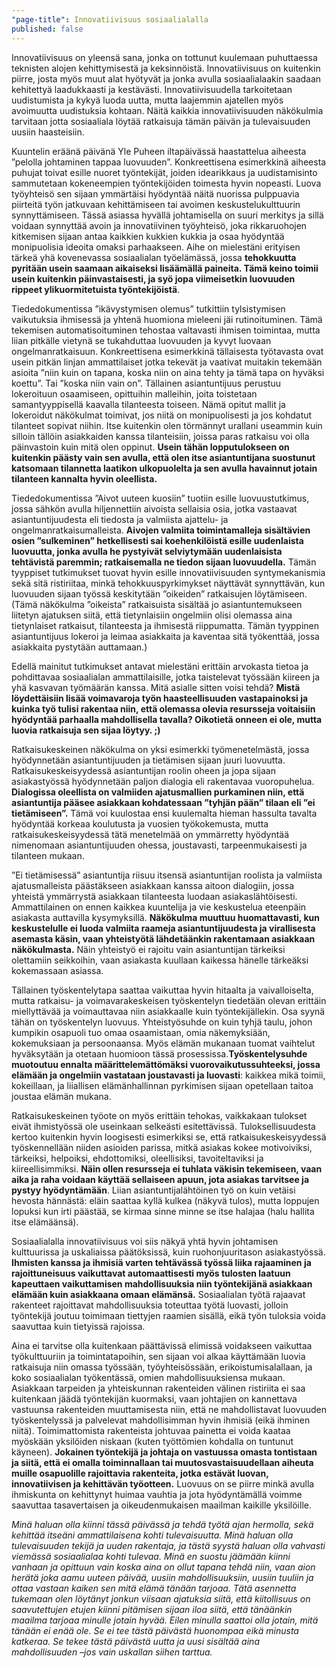 ```yaml
---
"page-title": Innovatiivisuus sosiaalialalla
published: false
---
```



Innovatiivisuus on yleensä sana, jonka on tottunut kuulemaan puhuttaessa teknisten alojen kehittymisestä ja keksinnöistä. Innovatiivisuus on kuitenkin piirre, josta myös muut alat hyötyvät ja jonka avulla sosiaalialaakin saadaan kehitettyä laadukkaasti ja kestävästi.
Innovatiivisuudella tarkoitetaan uudistumista ja kykyä luoda uutta, mutta laajemmin ajatellen myös avoimuutta uudistuksia kohtaan. Näitä kaikkia innovatiivisuuden näkökulmia tarvitaan jotta sosiaaliala löytää ratkaisuja tämän päivän ja tulevaisuuden uusiin haasteisiin.

Kuuntelin eräänä päivänä Yle Puheen iltapäivässä haastattelua aiheesta ”pelolla johtaminen tappaa luovuuden”. Konkreettisena esimerkkinä aiheesta puhujat toivat esille nuoret työntekijät, joiden idearikkaus ja uudistamisinto sammutetaan kokeneempien työntekijöiden toimesta hyvin nopeasti. Luova työyhteisö sen sijaan ymmärtäisi hyödyntää näitä nuorissa pulppuavia piirteitä työn jatkuvaan kehittämiseen tai avoimen keskustelukulttuurin synnyttämiseen. Tässä asiassa hyvällä johtamisella on suuri merkitys ja sillä voidaan synnyttää avoin ja innovatiivinen työyhteisö, joka rikkaruohojen kitkemisen sijaan antaa kaikkien kukkien kukkia ja osaa hyödyntää monipuolisia ideoita omaksi parhaakseen. Aihe on mielestäni erityisen tärkeä yhä kovenevassa sosiaalialan työelämässä, jossa **tehokkuutta pyritään usein saamaan aikaiseksi lisäämällä paineita. Tämä keino toimii usein kuitenkin päinvastaisesti, ja syö jopa viimeisetkin luovuuden rippeet ylikuormitetuista työntekijöistä**.

Tiededokumentissa ”ikävystymisen olemus” tutkittiin tylsistymisen vaikutuksia ihmisessä ja yhtenä huomiona mieleeni jäi rutinoituminen. Tämä tekemisen automatisoituminen tehostaa valtavasti ihmisen toimintaa, mutta liian pitkälle vietynä se tukahduttaa luovuuden ja kyvyt luovaan ongelmanratkaisuun. Konkreettisena esimerkkinä tällaisesta työtavasta ovat usein pitkän linjan ammattilaiset jotka tekevät ja vaativat muitakin tekemään asioita ”niin kuin on tapana, koska niin on aina tehty ja tämä tapa on hyväksi koettu”. Tai ”koska niin vain on”. Tällainen asiantuntijuus perustuu lokeroituun osaamiseen, opittuihin malleihin, joita toistetaan samantyyppisellä kaavalla tilanteesta toiseen. Nämä opitut mallit ja lokeroidut näkökulmat toimivat, jos niitä on monipuolisesti ja jos kohdatut tilanteet sopivat niihin. Itse kuitenkin olen törmännyt urallani useammin kuin silloin tällöin asiakkaiden kanssa tilanteisiin, joissa paras ratkaisu voi olla päinvastoin kuin mitä olen oppinut. **Usein tähän lopputulokseen on kuitenkin päästy vain sen avulla, että olen itse asiantuntijana suostunut katsomaan tilannetta laatikon ulkopuolelta ja sen avulla havainnut jotain tilanteen kannalta hyvin oleellista.**

Tiededokumentissa ”Aivot uuteen kuosiin” tuotiin esille luovuustutkimus, jossa sähkön avulla hiljennettiin aivoista sellaisia osia, jotka vastaavat asiantuntijuudesta eli tiedosta ja valmiista ajattelu- ja ongelmanratkaisumalleista. **Aivojen valmiita toimintamalleja sisältävien osien ”sulkeminen” hetkellisesti sai koehenkilöistä esille uudenlaista luovuutta, jonka avulla he pystyivät selviytymään uudenlaisista tehtävistä paremmin; ratkaisemalla ne tiedon sijaan luovuudella.** Tämän tyyppiset tutkimukset tuovat hyvin esille innovatiivisuuden syntymekanismia sekä sitä ristiriitaa, minkä tehokkuuspyrkimykset näyttävät synnyttävän, kun luovuuden sijaan työssä keskitytään ”oikeiden” ratkaisujen löytämiseen. (Tämä näkökulma ”oikeista” ratkaisuista sisältää jo asiantuntemukseen liitetyn ajatuksen siitä, että tietynlaisiin ongelmiin olisi olemassa aina tietynlaiset ratkaisut, tilanteesta ja ihmisestä riippumatta. Tämän tyyppinen asiantuntijuus lokeroi ja leimaa asiakkaita ja kaventaa sitä työkenttää, jossa asiakkaita pystytään auttamaan.)

Edellä mainitut tutkimukset antavat mielestäni erittäin arvokasta tietoa ja pohdittavaa sosiaalialan ammattilaisille, jotka taistelevat työssään kiireen ja yhä kasvavan työmäärän kanssa. Mitä asialle sitten voisi tehdä? **Mistä löydettäisiin lisää voimavaroja työn haasteellisuuden vastapainoksi ja kuinka työ tulisi rakentaa niin, että olemassa olevia resursseja voitaisiin hyödyntää parhaalla mahdollisella tavalla? Oikotietä onneen ei ole, mutta luovia ratkaisuja sen sijaa löytyy. ;)**

Ratkaisukeskeinen näkökulma on yksi esimerkki työmenetelmästä, jossa hyödynnetään asiantuntijuuden ja tietämisen sijaan juuri luovuutta. Ratkaisukeskeisyydessä asiantuntijan roolin oheen ja jopa sijaan asiakastyössä hyödynnetään paljon dialogia eli rakentavaa vuoropuhelua. **Dialogissa oleellista on valmiiden ajatusmallien purkaminen niin, että asiantuntija pääsee asiakkaan kohdatessaan ”tyhjän pään” tilaan eli ”ei tietämiseen”.** Tämä voi kuulostaa ensi kuulemalta hieman hassulta tavalta hyödyntää korkeaa koulutusta ja vuosien työkokemusta, mutta ratkaisukeskeisyydessä tätä menetelmää on ymmärretty hyödyntää nimenomaan asiantuntijuuden ohessa, joustavasti, tarpeenmukaisesti ja tilanteen mukaan.

”Ei tietämisessä” asiantuntija riisuu itsensä asiantuntijan roolista ja valmiista ajatusmalleista päästäkseen asiakkaan kanssa aitoon dialogiin, jossa yhteistä ymmärrystä asiakkaan tilanteesta luodaan asiakaslähtöisesti. Ammattilainen on ennen kaikkea kuuntelija ja vie keskustelua eteenpäin asiakasta auttavilla kysymyksillä. **Näkökulma muuttuu huomattavasti, kun keskustelulle ei luoda valmiita raameja asiantuntijuudesta ja virallisesta asemasta käsin, vaan yhteistyötä lähdetäänkin rakentamaan asiakkaan näkökulmasta.** Näin yhteistyö ei rajoitu vain asiantuntijan tärkeiksi olettamiin seikkoihin, vaan asiakasta kuullaan kaikessa hänelle tärkeäksi kokemassaan asiassa.

Tällainen työskentelytapa saattaa vaikuttaa hyvin hitaalta ja vaivalloiselta, mutta ratkaisu- ja voimavarakeskeisen työskentelyn tiedetään olevan erittäin miellyttävää ja voimauttavaa niin asiakkaalle kuin työntekijällekin. Osa syynä tähän on työskentelyn luovuus. Yhteistyösuhde on kuin tyhjä taulu, johon kumpikin osapuoli tuo omaa osaamistaan, omia näkemyksiään, kokemuksiaan ja persoonaansa. Myös elämän mukanaan tuomat vaihtelut hyväksytään ja otetaan huomioon tässä prosessissa.**Työskentelysuhde muotoutuu ennalta määrittelemättömäksi vuorovaikutussuhteeksi, jossa elämään ja ongelmiin vastataan joustavasti ja luovasti**: kaikkea mikä toimii, kokeillaan, ja liiallisen elämänhallinnan pyrkimisen sijaan opetellaan taitoa joustaa elämän mukana.

Ratkaisukeskeinen työote on myös erittäin tehokas, vaikkakaan tulokset eivät ihmistyössä ole useinkaan selkeästi esitettävissä. Tuloksellisuudesta kertoo kuitenkin hyvin loogisesti esimerkiksi se, että ratkaisukeskeisyydessä työskennellään niiden asioiden parissa, mitkä asiakas kokee motivoiviksi, tärkeiksi, helpoiksi, ehdottomiksi, oleellisiksi, tavoiteltaviksi ja kiireellisimmiksi. **Näin ollen resursseja ei tuhlata väkisin tekemiseen, vaan aika ja raha voidaan käyttää sellaiseen apuun, jota asiakas tarvitsee ja pystyy hyödyntämään**. Liian asiantuntijalähtöinen työ on kuin vetäisi hevosta hännästä: eläin saattaa kyllä kulkea (näkyvä tulos), mutta loppujen lopuksi kun irti päästää, se kirmaa sinne minne se itse halajaa (halu hallita itse elämäänsä). 

Sosiaalialalla innovatiivisuus voi siis näkyä yhtä hyvin johtamisen kulttuurissa ja uskaliaissa päätöksissä, kuin ruohonjuuritason asiakastyössä. **Ihmisten kanssa ja ihmisiä varten tehtävässä työssä liika rajaaminen ja rajoittuneisuus vaikuttavat automaattisesti myös tulosten laatuun kapeuttaen vaikuttamisen mahdollisuuksia niin työntekijänä asiakkaan elämään kuin asiakkaana omaan elämänsä.** Sosiaalialan työtä rajaavat rakenteet rajoittavat mahdollisuuksia toteuttaa työtä luovasti, jolloin työntekijä joutuu toimimaan tiettyjen raamien sisällä, eikä työn tuloksia voida saavuttaa kuin tietyissä rajoissa. 

Aina ei tarvitse olla kuitenkaan päättävissä elimissä voidakseen vaikuttaa työkulttuuriin ja toimintatapoihin, sen sijaan voi alkaa käyttämään luovia ratkaisuja niin omassa työssään, työyhteisössään, erikoistumisalallaan, ja koko sosiaalialan työkentässä, omien mahdollisuuksiensa mukaan. Asiakkaan tarpeiden ja yhteiskunnan rakenteiden välinen ristiriita ei saa kuitenkaan jäädä työntekijän kuormaksi, vaan johtajien on kannettava vastuunsa rakenteiden muuttamisesta niin, että ne mahdollistavat luovuuden työskentelyssä ja palvelevat mahdollisimman hyvin ihmisiä (eikä ihminen niitä). Toimimattomista rakenteista johtuvaa painetta ei voida kaataa myöskään yksilöiden niskaan (kuten työttömien kohdalla on tuntunut käyneen). **Jokainen työntekijä ja johtaja on vastuussa omasta tontistaan ja siitä, että ei omalla toiminnallaan tai muutosvastaisuudellaan aiheuta muille osapuolille rajoittavia rakenteita, jotka estävät luovan, innovatiivisen ja kehittävän työotteen.** Luovuus on se piirre minkä avulla ihmiskunta on kehittynyt huimaa vauhtia ja jota hyödyntämällä voimme saavuttaa tasavertaisen ja oikeudenmukaisen maailman kaikille yksilöille.

_Minä haluan olla kiinni tässä päivässä ja tehdä työtä ajan hermolla, sekä kehittää itseäni ammattilaisena kohti tulevaisuutta. Minä haluan olla tulevaisuuden tekijä ja uuden rakentaja, ja tästä syystä haluan olla vahvasti viemässä sosiaalialaa kohti tulevaa. Minä en suostu jäämään kiinni vanhaan ja opittuun vain koska aina on ollut tapana tehdä niin, vaan aion herätä joka aamu uuteen päivää, uusiin mahdollisuuksiin, uusiin tuuliin ja ottaa vastaan kaiken sen mitä elämä tänään tarjoaa. Tätä asennetta tukemaan olen löytänyt jonkun viisaan ajatuksia siitä, että kiitollisuus on saavutettujen etujen kiinni pitämisen sijaan iloa siitä, että tänäänkin maailma tarjoaa minulle jotain hyvää. Eilen minulla saattoi olla jotain, mitä tänään ei enää ole. Se ei tee tästä päivästä huonompaa eikä minusta katkeraa. Se tekee tästä päivästä uutta ja uusi sisältää aina mahdollisuuden –jos vain uskallan siihen tarttua._ 

